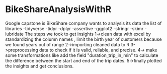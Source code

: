 # BikeShareAnalysisWithR
Google capstone is BikeShare company wants to analysis its data
the list of libraries
         -tidyverse
         -tidyr
         -dplyr
         -assertive
          -ggplot2
          -stringr
          -skimr
         -lubridate
The steps we took to get insights 
           1->clean data with excel by standardizing the column names , limit the birth year of customers because we found years out of range 
           2->importing cleaned data to R
           3->preprocessing data to check if it is valid, reliable, and precise.
           4-> make some transformations like add the field "duration_trip_in_min" to calculate the difference between the start and end of the trip dates.
          5->finally plotted the insights and get conclusions.
